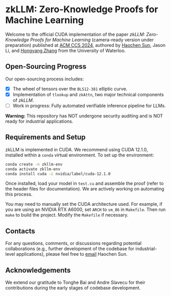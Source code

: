 # zkLLM: Zero-Knowledge Proofs for Machine Learning

Welcome to the official CUDA implementation of the paper *zkLLM: Zero-Knowledge Proofs for Machine Learning* (camera-ready version under preparation) published at [ACM CCS 2024](https://www.sigsac.org/ccs/CCS2024/home.html), authored by [Haochen Sun](https://cs.uwaterloo.ca/~h299sun/), Jason Li, and [Hongyang Zhang](https://hongyanz.github.io/) from the University of Waterloo.

## Open-Sourcing Progress

Our open-sourcing process includes:
- [x] The wheel of tensors over the `BLS12-381` elliptic curve.
- [x] Implementation of `tlookup` and `zkAttn`, two major technical components of *zkLLM*.
- [ ] Work in progress: Fully automated verifiable inference pipeline for LLMs.

**Warning:** This repository has NOT undergone security auditing and is NOT ready for industrial applications.

## Requirements and Setup

zkLLM is implemented in CUDA. We recommend using CUDA 12.1.0, installed within a `conda` virtual environment. To set up the environment:

```bash
conda create -n zkllm-env 
conda activate zkllm-env 
conda install cuda -c nvidia/label/cuda-12.1.0
```

Once installed, load your model in `test.cu` and assemble the proof (refer to the header files for documentation). We are actively working on automating this process.

You may need to manually set the CUDA architecture used. For example, if you are using an NVIDIA RTX A6000, set `ARCH` to `sm_86` in `Makefile`. Then run `make` to build the project. Modify the `Makefile` if necessary.

## Contacts

For any questions, comments, or discussions regarding potential collaborations (e.g., further development of the codebase for industrial-level applications), please feel free to [email](mailto:haochen.sun@uwaterloo.ca) Haochen Sun.


## Acknowledgements

We extend our gratitude to Tonghe Bai and Andre Slavecu for their contributions during the early stages of codebase development.
